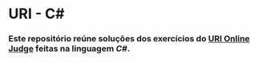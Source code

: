 <h1>URI - C#</h1>
<h3>Este repositório reúne soluções dos exercícios do <a href="https://www.urionlinejudge.com.br/judge/pt">URI Online Judge</a> feitas na linguagem <em>C#</em>.</h3>
